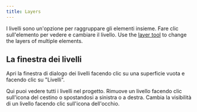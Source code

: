 ```yaml
---
title: Layers
---
```


I livelli sono un'opzione per raggruppare gli elementi insieme. Fare clic sull'elemento per vedere e cambiare il livello. Use the [layer tool](tools/layer.md) to change the layers of multiple elements.

## La finestra dei livelli

Apri la finestra di dialogo dei livelli facendo clic su una superficie vuota e facendo clic su "Livelli".

Qui puoi vedere tutti i livelli nel progetto.
Rimuove un livello facendo clic sull'icona del cestino o spostandosi a sinistra o a destra.
Cambia la visibilità di un livello facendo clic sull'icona dell'occhio.
